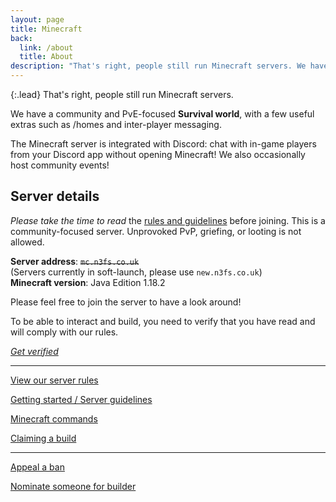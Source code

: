 ```yaml
---
layout: page
title: Minecraft
back:
  link: /about
  title: About
description: "That's right, people still run Minecraft servers. We have a community and PvE-focused Survival world."
---
```


{:.lead}
That's right, people still run Minecraft servers.

We have a community and PvE-focused **Survival world**, with a few useful extras such as /homes and inter-player messaging.

The Minecraft server is integrated with Discord: chat with in-game players from your Discord app without opening Minecraft! We also occasionally host community events!

## Server details

*Please take the time to read* the [rules and guidelines](/help/minecraft-guidelines) before joining. This is a community-focused server. Unprovoked PvP, griefing, or looting is not allowed. 

**Server address**: ~~`mc.n3fs.co.uk`~~  
(Servers currently in soft-launch, please use `new.n3fs.co.uk`)  
**Minecraft version**: Java Edition 1.18.2

Please feel free to join the server to have a look around!

To be able to interact and build, you need to verify that you have read and will comply with our rules. 

<a href="/help/minecraft-verification" class="action"><em>Get verified</em></a>

----

<a href="/rules" class="action">View our server rules</a>

<a href="/help/minecraft-guidelines" class="action">Getting started / Server guidelines</a>

<a href="/help/minecraft-commands" class="action">Minecraft commands</a>

<a href="/help/minecraft-claims" class="action">Claiming a build</a>

----

<a href="/help/ban-appeal" class="action">Appeal a ban</a>

<a href="/help/builder" class="action">Nominate someone for builder</a>
